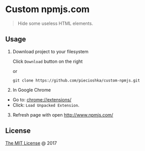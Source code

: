 # Custom npmjs.com

> Hide some useless HTML elements.

## Usage

1. Download project to your filesystem

    Click `Download` button on the right
    
    or
    
    ```
    git clone https://github.com/piecioshka/custom-npmjs.git
    ```

2. In Google Chrome 

* Go to: [chrome://extensions/](chrome://extensions/)
* Click: `Load Unpacked Extension`.

3. Refresh page with open http://www.npmjs.com/

## License

[The MIT License](http://piecioshka.mit-license.org/) @ 2017
